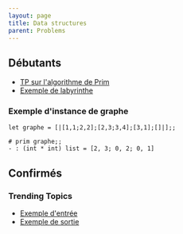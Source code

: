 ```yaml
---
layout: page
title: Data structures
parent: Problems
---
```


## Débutants

- [TP sur l'algorithme de Prim](http://jill-jenn.net/_static/tp-caml/4-arbres-couvrants-minimaux.pdf)
- [Exemple de labyrinthe](laby.txt)

### Exemple d'instance de graphe

    let graphe = [|[1,1;2,2];[2,3;3,4];[3,1];[]|];;
    
    # prim graphe;;
    - : (int * int) list = [2, 3; 0, 2; 0, 1]

## Confirmés

### Trending Topics

- [Exemple d'entrée](I.in)
- [Exemple de sortie](I.out)
